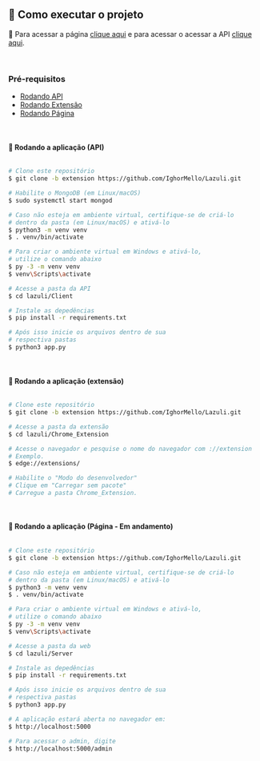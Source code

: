 ## 🚀 Como executar o projeto


:book:  Para acessar a página [clique aqui](https://extensiontimind.herokuapp.com) e para acessar o acessar a API [clique aqui](https://flaskapideploy.herokuapp.com).

<br>

### Pré-requisitos

- [Rodando API](#api)
- [Rodando Extensão](#extension)
- [Rodando Página](#page)

<br>

<a id="api"></a>

#### 🧭 Rodando a aplicação (API)

```bash

# Clone este repositório
$ git clone -b extension https://github.com/IghorMello/Lazuli.git

# Habilite o MongoDB (em Linux/macOS)
$ sudo systemctl start mongod

# Caso não esteja em ambiente virtual, certifique-se de criá-lo
# dentro da pasta (em Linux/macOS) e ativá-lo
$ python3 -m venv venv
$ . venv/bin/activate

# Para criar o ambiente virtual em Windows e ativá-lo,
# utilize o comando abaixo
$ py -3 -m venv venv
$ venv\Scripts\activate

# Acesse a pasta da API
$ cd lazuli/Client

# Instale as depedências
$ pip install -r requirements.txt

# Após isso inicie os arquivos dentro de sua
# respectiva pastas
$ python3 app.py

```

<br>

<a id="extension"></a>

#### 🎲 Rodando a aplicação (extensão)

```bash

# Clone este repositório
$ git clone -b extension https://github.com/IghorMello/Lazuli.git

# Acesse a pasta da extensão
$ cd lazuli/Chrome_Extension

# Acesse o navegador e pesquise o nome do navegador com ://extension
# Exemplo.
$ edge://extensions/

# Habilite o "Modo do desenvolvedor"
# Clique em "Carregar sem pacote"
# Carregue a pasta Chrome_Extension.

```

<br>

<a id="page"></a>

#### :memo: Rodando a aplicação (Página - Em andamento)

```bash

# Clone este repositório
$ git clone -b extension https://github.com/IghorMello/Lazuli.git

# Caso não esteja em ambiente virtual, certifique-se de criá-lo
# dentro da pasta (em Linux/macOS) e ativá-lo
$ python3 -m venv venv
$ . venv/bin/activate

# Para criar o ambiente virtual em Windows e ativá-lo,
# utilize o comando abaixo
$ py -3 -m venv venv
$ venv\Scripts\activate

# Acesse a pasta da web
$ cd lazuli/Server

# Instale as depedências
$ pip install -r requirements.txt

# Após isso inicie os arquivos dentro de sua
# respectiva pastas
$ python3 app.py

# A aplicação estará aberta no navegador em:
$ http://localhost:5000

# Para acessar o admin, digite
$ http://localhost:5000/admin

```

